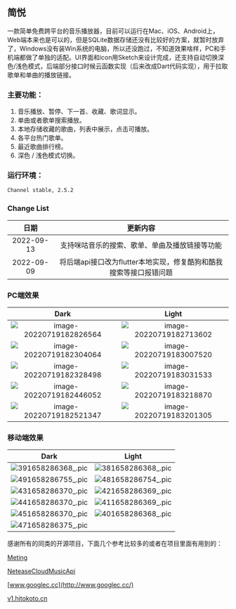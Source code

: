 ## 简悦 

一款简单免费跨平台的音乐播放器，目前可以运行在Mac、iOS、Android上，Web端本来也是可以的，但是SQLite数据存储还没有比较好的方案，就暂时放弃了，Windows没有装Win系统的电脑，所以还没跑过，不知道效果啥样，PC和手机端都做了单独的适配。UI界面和icon用Sketch来设计完成，还支持自动切换深色/浅色模式，后端部分接口时候云函数实现（后来改成Dart代码实现），用于拉取歌单和单曲的播放链接。

### 主要功能：

1. 音乐播放、暂停、下一首、收藏、歌词显示。
2. 单曲或者歌单搜索播放。
3. 本地存储收藏的歌曲，列表中展示，点击可播放。
4. 各平台热门歌单。
5. 最近歌曲排行榜。
6. 深色 / 浅色模式切换。

### 运行环境：

```markdown
Channel stable, 2.5.2
```


### Change List

|   日期  |   更新内容   |
| :-------: | :-------: |
| 2022-09-13 | 支持咪咕音乐的搜索、歌单、单曲及播放链接等功能 |
| 2022-09-09 | 将后端api接口改为flutter本地实现，修复酷狗和酷我搜索等接口报错问题 |


### PC端效果

|                             Dark                             |                            Light                             |
| :----------------------------------------------------------: | :----------------------------------------------------------: |
| ![image-20220719182826564](https://s2.loli.net/2022/07/20/xjRtCsOeKuVZcf9.png) | ![image-20220719182713602](https://s2.loli.net/2022/07/20/BF6GjActRLqPmQK.png) |
| ![image-20220719182304064](https://s2.loli.net/2022/07/20/YcOzflk7Fg56InS.png) | ![image-20220719183007520](https://s2.loli.net/2022/07/20/otd97Dvu5Kh3Umj.png) |
| ![image-20220719182328498](https://s2.loli.net/2022/07/20/1qnb4HGjRxVi3UB.png) | ![image-20220719183031533](https://s2.loli.net/2022/07/20/6SDKeVdwOQ43Ljb.png) |
| ![image-20220719182446052](https://s2.loli.net/2022/07/20/6CceQDJRxEr5PMd.png) | ![image-20220719183218870](https://s2.loli.net/2022/07/20/VUdh2qDNOwuZ81p.png) |
| ![image-20220719182521347](https://s2.loli.net/2022/07/20/qBb4ZogGfYpJQxv.png) | ![image-20220719183201305](https://s2.loli.net/2022/07/20/D4rmN83Md5qgRBu.png) |

### 移动端效果

|                             Dark                             |                            Light                             |
| :----------------------------------------------------------: | :----------------------------------------------------------: |
| ![391658286368_.pic](https://s2.loli.net/2022/07/20/9qHY3mylBCKn5t8.jpg) | ![381658286368_.pic](https://s2.loli.net/2022/07/20/OSeiJsYhqXzrlvw.jpg) |
| ![491658286755_.pic](https://s2.loli.net/2022/07/20/thJ8iefyn4Cbzqs.jpg) | ![481658286754_.pic](https://s2.loli.net/2022/07/20/YkLfW6nXesBQRxg.jpg) |
| ![431658286370_.pic](https://s2.loli.net/2022/07/20/NqvOGosW5cm2Bbt.jpg) | ![421658286369_.pic](https://s2.loli.net/2022/07/20/CSArugdF7wMTX3a.jpg) |
| ![441658286370_.pic](https://s2.loli.net/2022/07/20/bdBYlmLfSiDUJPM.jpg) | ![411658286369_.pic](https://s2.loli.net/2022/07/20/1Q8XqlFpAE7T2cL.jpg) |
| ![451658286370_.pic](https://s2.loli.net/2022/07/20/ubAprcSdTe6n3Va.jpg) | ![401658286368_.pic](https://s2.loli.net/2022/07/20/cyYZJeTDlzHtFPn.jpg) |
| ![471658286375_.pic](https://s2.loli.net/2022/07/20/eSNH1o3WBYqEzK5.jpg) |                                                              |


感谢所有的同类的开源项目，下面几个参考比较多的或者在项目里面有用到的：

[Meting](https://github.com/metowolf/Meting)

[NeteaseCloudMusicApi](https://github.com/Binaryify/NeteaseCloudMusicApi)

[www.googlec.cc](http://www.googlec.cc/)

[v1.hitokoto.cn](https://v1.hitokoto.cn/)

